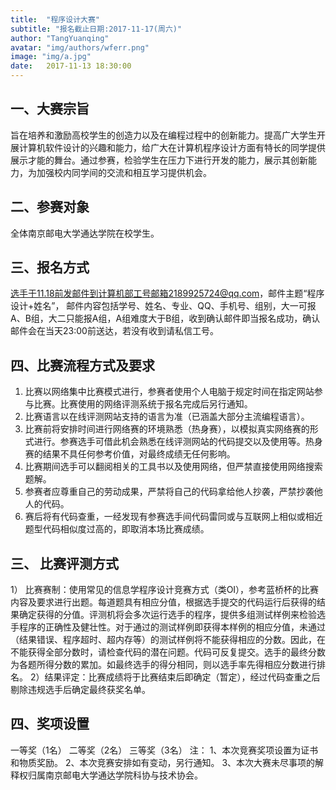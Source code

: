 ```yaml
---
title:  "程序设计大赛"
subtitle: "报名截止日期:2017-11-17(周六)"
author: "TangYuanqing"
avatar: "img/authors/wferr.png"
image: "img/a.jpg"
date:   2017-11-13 18:30:00
---
```

## 一、大赛宗旨
  旨在培养和激励高校学生的创造力以及在编程过程中的创新能力。提高广大学生开展计算机软件设计的兴趣和能力，给广大在计算机程序设计方面有特长的同学提供展示才能的舞台。通过参赛，检验学生在压力下进行开发的能力，展示其创新能力，为加强校内同学间的交流和相互学习提供机会。

## 二、参赛对象
全体南京邮电大学通达学院在校学生。
## 三、报名方式
选手于11.18前发邮件到计算机部工号邮箱2189925724@qq.com，邮件主题“程序设计+姓名”，	邮件内容包括学号、姓名、专业、QQ、手机号、组别，大一可报A、B组，大二只能报A组，A组难度大于B组，收到确认邮件即当报名成功，确认邮件会在当天23:00前送达，若没有收到请私信工号。

## 四、比赛流程方式及要求
1.	比赛以网络集中比赛模式进行，参赛者使用个人电脑于规定时间在指定网站参与比赛。比赛使用的网络评测系统于报名完成后另行通知。
2.	比赛语言以在线评测网站支持的语言为准（已涵盖大部分主流编程语言）。
3.	比赛前将安排时间进行网络赛的环境熟悉（热身赛），以模拟真实网络赛的形式进行。参赛选手可借此机会熟悉在线评测网站的代码提交以及使用等。热身赛的结果不具任何参考价值，对最终成绩无任何影响。
4.	比赛期间选手可以翻阅相关的工具书以及使用网络，但严禁直接使用网络搜索题解。
5.	参赛者应尊重自己的劳动成果，严禁将自己的代码拿给他人抄袭，严禁抄袭他人的代码。
6.	赛后将有代码查重，一经发现有参赛选手间代码雷同或与互联网上相似或相近题型代码相似度过高的，即取消本场比赛成绩。
## 三、	比赛评测方式
1）	比赛赛制：使用常见的信息学程序设计竞赛方式（类OI），参考蓝桥杯的比赛内容及要求进行出题。每道题具有相应分值，根据选手提交的代码运行后获得的结果确定获得的分值。评测机将会多次运行选手的程序，提供多组测试样例来检验选手程序的正确性及健壮性。对于通过的测试样例即获得本样例的相应分值，未通过（结果错误、程序超时、超内存等）的测试样例将不能获得相应的分数。因此，在不能获得全部分数时，请检查代码的潜在问题。代码可反复提交。选手的最终分数为各题所得分数的累加。如最终选手的得分相同，则以选手率先得相应分数进行排名。
2）结果评定：比赛成绩将于比赛结束后即确定（暂定），经过代码查重之后剔除违规选手后确定最终获奖名单。

## 四、奖项设置
一等奖（1名）
二等奖（2名）
三等奖（3名）
注：
1、本次竞赛奖项设置为证书和物质奖励。
2、本次竞赛安排如有变动，另行通知。
3、本次大赛未尽事项的解释权归属南京邮电大学通达学院科协与技术协会。
